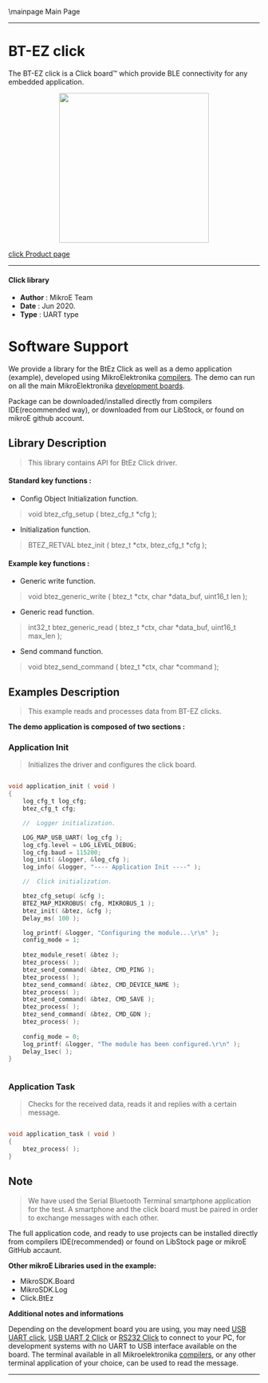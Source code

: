 \mainpage Main Page
 
---
# BT-EZ click

The BT-EZ click is a Click board™ which provide BLE connectivity for any embedded application.

<p align="center">
  <img src="https://download.mikroe.com/images/click_for_ide/btez_click.png" height=300px>
</p>

[click Product page](https://www.mikroe.com/bt-ez-click)

---


#### Click library 

- **Author**        : MikroE Team
- **Date**          : Jun 2020.
- **Type**          : UART type


# Software Support

We provide a library for the BtEz Click 
as well as a demo application (example), developed using MikroElektronika 
[compilers](http://shop.mikroe.com/compilers). 
The demo can run on all the main MikroElektronika [development boards](http://shop.mikroe.com/development-boards).

Package can be downloaded/installed directly from compilers IDE(recommended way), or downloaded from our LibStock, or found on mikroE github account. 

## Library Description

> This library contains API for BtEz Click driver.

#### Standard key functions :

- Config Object Initialization function.
> void btez_cfg_setup ( btez_cfg_t *cfg ); 
 
- Initialization function.
> BTEZ_RETVAL btez_init ( btez_t *ctx, btez_cfg_t *cfg );

#### Example key functions :

- Generic write function.
> void btez_generic_write ( btez_t *ctx, char *data_buf, uint16_t len );
 
- Generic read function.
> int32_t btez_generic_read ( btez_t *ctx, char *data_buf, uint16_t max_len );

- Send command function.
> void btez_send_command ( btez_t *ctx, char *command );

## Examples Description

> This example reads and processes data from BT-EZ clicks.

**The demo application is composed of two sections :**

### Application Init 

> Initializes the driver and configures the click board.

```c

void application_init ( void )
{
    log_cfg_t log_cfg;
    btez_cfg_t cfg;

    //  Logger initialization.

    LOG_MAP_USB_UART( log_cfg );
    log_cfg.level = LOG_LEVEL_DEBUG;
    log_cfg.baud = 115200;
    log_init( &logger, &log_cfg );
    log_info( &logger, "---- Application Init ----" );

    //  Click initialization.

    btez_cfg_setup( &cfg );
    BTEZ_MAP_MIKROBUS( cfg, MIKROBUS_1 );
    btez_init( &btez, &cfg );
    Delay_ms( 100 );

    log_printf( &logger, "Configuring the module...\r\n" );
    config_mode = 1;
    
    btez_module_reset( &btez );
    btez_process( );
    btez_send_command( &btez, CMD_PING );
    btez_process( );
    btez_send_command( &btez, CMD_DEVICE_NAME );
    btez_process( );
    btez_send_command( &btez, CMD_SAVE );
    btez_process( );
    btez_send_command( &btez, CMD_GDN );
    btez_process( );
    
    config_mode = 0;
    log_printf( &logger, "The module has been configured.\r\n" );
    Delay_1sec( );
}
  
```

### Application Task

> Checks for the received data, reads it and replies with a certain message.

```c

void application_task ( void )
{
    btez_process( );
} 

```
 
## Note

> We have used the Serial Bluetooth Terminal smartphone application for the test. 
> A smartphone and the click board must be paired in order to exchange messages with each other.

The full application code, and ready to use projects can be installed directly from compilers IDE(recommended) or found on LibStock page or mikroE GitHub accaunt.

**Other mikroE Libraries used in the example:** 

- MikroSDK.Board
- MikroSDK.Log
- Click.BtEz

**Additional notes and informations**

Depending on the development board you are using, you may need 
[USB UART click](http://shop.mikroe.com/usb-uart-click), 
[USB UART 2 Click](http://shop.mikroe.com/usb-uart-2-click) or 
[RS232 Click](http://shop.mikroe.com/rs232-click) to connect to your PC, for 
development systems with no UART to USB interface available on the board. The 
terminal available in all Mikroelektronika 
[compilers](http://shop.mikroe.com/compilers), or any other terminal application 
of your choice, can be used to read the message.



---
